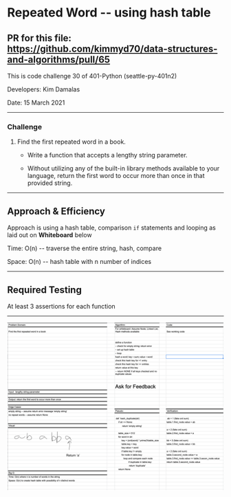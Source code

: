 # Repeated Word -- using hash table

## PR for this file: https://github.com/kimmyd70/data-structures-and-algorithms/pull/65

This is code challenge 30 of 401-Python (seattle-py-401n2)

Developers: Kim Damalas

Date: 15 March 2021
____________________
### Challenge 

1. Find the first repeated word in a book.
    - Write a function that accepts a lengthy string parameter.

    - Without utilizing any of the built-in library methods available to your language, return the first word to occur more than once in that provided string.
__________

## Approach & Efficiency

Approach is using a hash table, comparison `if` statements and looping as laid out on **Whiteboard** below


Time: O(n) -- traverse the entire string, hash, compare

Space: O(n) -- hash table with n number of indices

_____________
## Required Testing

At least 3 assertions for each function
_________________


![Whiteboard](./images/repeated-word-whiteboard.png)


